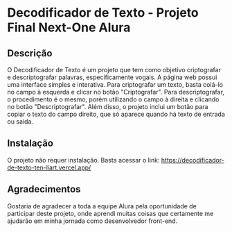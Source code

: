 # Decodificador de Texto - Projeto Final Next-One Alura

## Descrição

O Decodificador de Texto é um projeto que tem como objetivo criptografar e descriptografar palavras, específicamente vogais. A página web possui uma interface simples e interativa. Para criptografar um texto, basta colá-lo no campo à esquerda e clicar no botão "Criptografar". Para descriptografar, o procedimento é o mesmo, porém utilizando o campo à direita e clicando no botão "Descriptografar". Além disso, o projeto inclui um botão para copiar o texto do campo direito, que só aparece quando há texto de entrada ou saída.

## Instalação

O projeto não requer instalação. Basta acessar o link: https://decodificador-de-texto-ten-liart.vercel.app/

## Agradecimentos

Gostaria de agradecer a toda a equipe Alura pela oportunidade de participar deste projeto, onde aprendi muitas coisas que certamente me ajudarão em minha jornada como desenvolvedor front-end.
